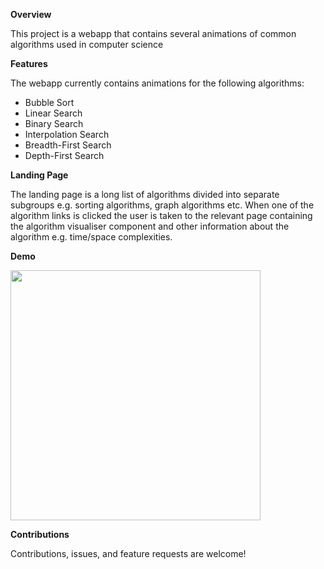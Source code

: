 **Overview**

This project is a webapp that contains several animations of common algorithms used in computer science

**Features**

The webapp currently contains animations for the following algorithms:

* Bubble Sort
* Linear Search
* Binary Search
* Interpolation Search
* Breadth-First Search
* Depth-First Search

**Landing Page**

The landing page is a long list of algorithms divided into separate subgroups e.g. sorting algorithms, graph algorithms etc. When one of the algorithm links is clicked the user is 
taken to the relevant page containing the algorithm visualiser component and other information about the algorithm e.g. time/space complexities.

**Demo**

<img src="https://github.com/Joshua-Onley/Algorithms_Visualiser/blob/main/src/dfsdemo.gif" width="400" />

**Contributions**

Contributions, issues, and feature requests are welcome!


